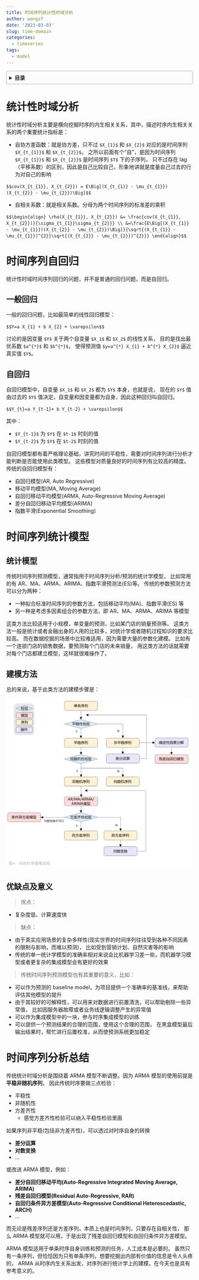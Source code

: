 ```yaml
---
title: 时间序列统计性时域分析
author: wangzf
date: '2023-03-03'
slug: time-domain
categories:
  - timeseries
tags:
  - model
---
```


<style>
details {
    border: 1px solid #aaa;
    border-radius: 4px;
    padding: .5em .5em 0;
}
summary {
    font-weight: bold;
    margin: -.5em -.5em 0;
    padding: .5em;
}
details[open] {
    padding: .5em;
}
details[open] summary {
    border-bottom: 1px solid #aaa;
    margin-bottom: .5em;
}
img {
    pointer-events: none;
}
</style>

<details><summary>目录</summary><p>

- [统计性时域分析](#统计性时域分析)
- [时间序列自回归](#时间序列自回归)
  - [一般回归](#一般回归)
  - [自回归](#自回归)
- [时间序列统计模型](#时间序列统计模型)
  - [统计模型](#统计模型)
  - [建模方法](#建模方法)
  - [优缺点及意义](#优缺点及意义)
- [时间序列分析总结](#时间序列分析总结)
</p></details><p></p>

# 统计性时域分析

统计性时域分析主要是横向挖掘时序的内生相关关系，其中，描述时序内生相关关系的两个重要统计指标是：

* 自协方差函数：就是协方差，只不过 `$X_{1}$` 和 `$X_{2}$` 对应的是时间序列 `$X_{t_{1}}$` 和 `$X_{t_{2}}$`。
  之所以前面有个“自”，是因为时间序列 `$X_{t_{1}}$` 和 `$X_{t_{2}}$` 是时间序列 `$T$` 下的子序列，
  只不过存在 lag（平移系数）的区别，因此是自己比较自己，形象地讲就是度量自己过去的行为对自己的影响

`$$cov(X_{t_{1}}, X_{t_{2}}) = E\Big[(X_{t_{1}} - \mu_{t_{1}})(X_{t_{2}} - \mu_{t_{2}})\Big]$$`

* 自相关系数：就是相关系数。分母为两个时间序列的标准差的乘积

`$$\begin{align}
\rho(X_{t_{1}}, X_{t_{2}}) &= \frac{cov(X_{t_{1}}, X_{t_{2}})}{\sigma_{t_{1}}\sigma_{t_{2}}} \\
&=\frac{E\Big[(X_{t_{1}} - \mu_{t_{1}})(X_{t_{2}} - \mu_{t_{2}})\Big]}{\sqrt{(X_{t_{1}} - \mu_{t_{1}})^{2}}\sqrt{(X_{t_{2}} - \mu_{t_{2}})^{2}}}
\end{align}$$`

# 时间序列自回归

统计性时域时间序列回归的问题，并不是普通的回归问题，而是自回归。

## 一般回归

一般的回归问题，比如最简单的线性回归模型：

`$$Y=a X_{1} + b X_{2} + \varepsilon$$`

讨论的是因变量 `$Y$` 关于两个自变量 `$X_1$` 和 `$X_2$` 的线性关系，
目的是找出最优系数 `$a^{*}$` 和 `$b^{*}$`，
使得预测值 `$y=a^{*} X_{1} + b^{*} X_{2}$` 逼近真实值 `$Y$`。

## 自回归

自回归模型中，自变量 `$X_1$` 和 `$X_2$` 都为 `$Y$` 本身，也就是说，
现在的 `$Y$` 值由过去的 `$Y$` 值决定，自变量和因变量都为自身，因此这种回归叫自回归。

`$$Y_{t}=a Y_{t-1}+ b Y_{t-2} + \varepsilon$$`

其中：

* `$Y_{t-1}$` 为 `$Y$` 在 `$t-1$` 时刻的值
* `$Y_{t-2}$` 为 `$Y$` 在 `$t-2$` 时刻的值

自回归模型都有着严格理论基础，讲究时间的平稳性，需要对时间序列进行分析才能判断是否能使用此类模型。
这些模型对质量良好的时间序列有比较高的精度。传统的自回归模型有：

* 自回归模型(AR, Auto Regressive)
* 移动平均模型(MA, Moving Average)
* 自回归移动平均模型(ARMA, Auto-Regressive Moving Average)
* 差分自回归移动平均模型(ARIMA)
* 指数平滑(Exponential Smoothing)

# 时间序列统计模型

## 统计模型

传统时间序列预测模型，通常指用于时间序列分析/预测的统计学模型，
比如常用的有 AR、MA、ARMA、ARIMA、指数平滑预测法(ES)等。
传统的参数预测方法可以分为两种：

* 一种拟合标准时间序列的参数方法，包括移动平均(MA)、指数平滑(ES) 等
* 另一种是考虑多因素组合的参数方法，即 AR、MA、ARMA、ARIMA 等模型

这类方法比较适用于小规模，单变量的预测，比如某门店的销量预测等。
这类方法一般是统计或者金融出身的人用的比较多，对统计学或者随机过程知识的要求比较高。
而在数据挖掘的场景中比较难适用，因为需要大量的参数化建模。
比如有一个连锁门店的销售数据，要预测每个门店的未来销量，
用这类方法的话就需要对每个门店都建立模型，这样就很难操作了。

## 建模方法

总的来说，基于此类方法的建模步骤是：

![img](images/flow.png)

## 优缺点及意义

> 优点：

* 复杂度低、计算速度快

> 缺点：

* 由于真实应用场景的复杂多样性(现实世界的时间序列往往受到各种不同因素的限制与影响，而难以预测)，
  比如受到营销计划、自然灾害等的影响
* 传统的单一统计学模型的准确率相对来说会比机器学习差一些，而机器学习模型或者更复杂的集成模型会有更好的效果

> 传统时间序列预测模型也有其重要的意义，比如：

* 可以作为预测的 baseline model，为项目提供一个准确率的基准线，来帮助评估其他模型的提升
* 由于其较好的可解释性，可以用来对数据进行前置清洗，可以帮助剔除一些异常值，
  比如因服务器故障或者业务线逻辑调整产生的异常值
* 可以作为集成模型中的一块，参与时序集成模型的训练
* 可以提供一个预测结果的合理的范围，使用这个合理的范围，
  在黑盒模型最后输出结果时，帮忙进行后置校准，从而使预测系统更加稳定

# 时间序列分析总结

传统统计时域分析是围绕着 ARMA 模型不断调整。因为 ARMA 模型的使用前提是**平稳非随机序列**，
因此传统时序要做三点检验：

* 平稳性
* 非随机性
* 方差齐性
    - 感觉方差齐性检验可以纳入平稳性检验里面

如果序列非平稳(包括非方差齐性)，可以透过对时序自身的转换

* **差分运算**
* **对数变换**
* ...

或改进 ARMA 模型，例如：

* **差分自回归移动平均(Auto-Regressive Integrated Moving Average, ARIMA)**
* **残差自回归模型(Residual Auto-Regressive, RAR)**
* **自回归条件异方差模型(Auto-Regressive Conditional Heteroscedastic, ARCH)**
* ...

而无论是残差序列还是方差序列，本质上也是时间序列，只要存在自相关性，
那么 ARMA 模型就可以用，于是出现了残差自回归模型和自回归条件异方差模型。

ARMA 模型适用于单条时序自身训练和预测的任务，人工成本是必要的。
虽然只有一条序列，但恰恰因为只有单条序列，想要挖掘出内部有价值的信息是令人头疼的，
ARMA 从时序内生关系出发，对序列进行统计学上的建模，在今天也是具有参考意义的。
